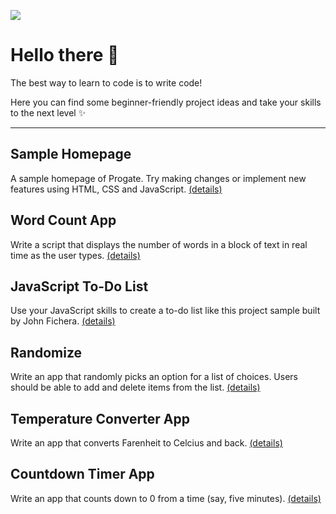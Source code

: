 ![](https://d2aj9sy12tbpym.cloudfront.net/assets/plans/business/wanko_studying-8c760d630df7c762e914bbd3258be00647bbf6e16024faf8825e01dba591b091.svg)

# Hello there 👋

The best way to learn to code is to write code! 

Here you can find some beginner-friendly project ideas and take your skills to the next level ✨

---------

## Sample Homepage
A sample homepage of Progate. Try making changes or implement new features using HTML, CSS and JavaScript. [(details)](https://github.com/Progate-Community/homepage-sample)

## Word Count App
Write a script that displays the number of words in a block of text in real time as the user types. [(details)](https://gist.github.com/cferdinandi/2d47e9e83f33f526eab50b5474a9787c)

## JavaScript To-Do List
Use your JavaScript skills to create a to-do list like this project sample built by John Fichera. [(details)](https://codepen.io/JohnPaulFich/pen/MXmzzM)

## Randomize
Write an app that randomly picks an option for a list of choices. Users should be able to add and delete items from the list. [(details)](https://gist.github.com/cferdinandi/6bba5ba21564e090d158178caf8a2104)

## Temperature Converter App
Write an app that converts Farenheit to Celcius and back. [(details)](https://gist.github.com/cferdinandi/11e34298213062660c2f3a2568660213)

## Countdown Timer App
Write an app that counts down to 0 from a time (say, five minutes).  [(details)](https://gist.github.com/cferdinandi/795c87138f65911aefa44eb1e21bd8bf)
